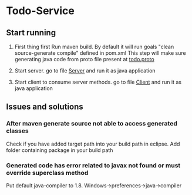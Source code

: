 # Todo-Service

## Start running

1. First thing first
Run maven build. By default it will run goals "clean source-generate compile" defined in pom.xml
This step will make sure generating java code from proto file present at [todo.proto](src/main/proto/todo.proto) 

1. Start server. go to file [Server](src/main/java/com/aakash/grpcdemo/Server.java) and run it as java application

1. Start client to consume server methods. go to file [Client](src/main/java/com/aakash/grpcdemo/Client.java) and run it as java application


## Issues and solutions 

### After maven generate source not able to access generated classes
Check if you have added target path into your build path in eclipse. Add folder containing package in your build path

### Generated code has error related to javax not found or must override superclass method
Put default java-compiler to 1.8. Windows->preferences->java->compiler
